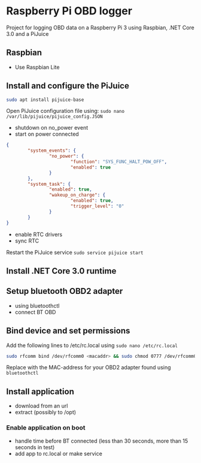 # Raspberry Pi OBD logger
Project for logging OBD data on a Raspberry Pi 3 using Raspbian, .NET Core 3.0 and a PiJuice

## Raspbian

* Use Raspbian Lite

## Install and configure the PiJuice

```bash
sudo apt install pijuice-base
```

Open PiJuice configuration file using: `sudo nano /var/lib/pijuice/pijuice_config.JSON`

* shutdown on no_power event
* start on power connected

```json
{
        "system_events": {
                "no_power": {
                        "function": "SYS_FUNC_HALT_POW_OFF",
                        "enabled": true
                }
        },
        "system_task": {
                "enabled": true,
                "wakeup_on_charge": {
                        "enabled": true,
                        "trigger_level": "0"
                }
        }
}
```

* enable RTC drivers
* sync RTC

Restart the PiJuice service `sudo service pijuice start`

## Install .NET Core 3.0 runtime

## Setup bluetooth OBD2 adapter

* using bluetoothctl
* connect BT OBD

## Bind device and set permissions

Add the following lines to /etc/rc.local using `sudo nano /etc/rc.local`

```bash
sudo rfcomm bind /dev/rfcomm0 <macaddr> && sudo chmod 0777 /dev/rfcomm0
```

Replace <macaddr> with the MAC-address for your OBD2 adapter found using `bluetoothctl`

## Install application

* download from an url
* extract (possibly to /opt)

### Enable application on boot

* handle time before BT connected (less than 30 seconds, more than 15 seconds in test)
* add app to rc.local or make service
